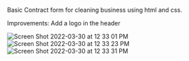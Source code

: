Basic Contract form for cleaning business using html and css.

Improvements: Add a logo in the header

![Screen Shot 2022-03-30 at 12 33 01 PM](https://user-images.githubusercontent.com/100229079/160906824-9fedb4ae-2cff-41ec-8370-c1fde1d4fc53.png)
![Screen Shot 2022-03-30 at 12 33 23 PM](https://user-images.githubusercontent.com/100229079/160906866-73cee201-0b17-46fc-94f9-011deccee030.png)
![Screen Shot 2022-03-30 at 12 33 31 PM](https://user-images.githubusercontent.com/100229079/160906882-a3944cdc-6348-4950-be70-52a880c911d3.png)
